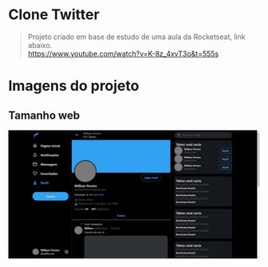 
# Clone Twitter
> Projeto criado em base de estudo de uma aula da Rocketseat, link abaixo.<br/>
> https://www.youtube.com/watch?v=K-8z_4xvT3o&t=555s

# Imagens do projeto
## Tamanho web
![](src/images/web1.jpg)
